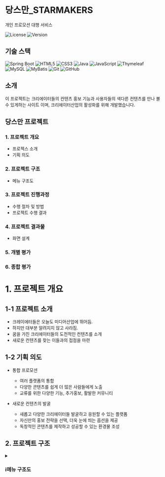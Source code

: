 # 당스만_STARMAKERS
개인 프로모션 대행 서비스

![License](https://img.shields.io/badge/license-MIT-blue.svg)
![Version](https://img.shields.io/badge/version-1.0.0-brightgreen.svg)

## 기술 스택

![Spring Boot](https://img.shields.io/badge/Spring%20Boot-6DB33F?style=for-the-badge&logo=spring-boot&logoColor=white)
![HTML5](https://img.shields.io/badge/HTML5-E34F26?style=for-the-badge&logo=html5&logoColor=white)
![CSS3](https://img.shields.io/badge/CSS3-1572B6?style=for-the-badge&logo=css3&logoColor=white)
![Java](https://img.shields.io/badge/Java-007396?style=for-the-badge&logo=java&logoColor=white)
![JavaScript](https://img.shields.io/badge/JavaScript-F7DF1E?style=for-the-badge&logo=javascript&logoColor=black)
![Thymeleaf](https://img.shields.io/badge/Thymeleaf-005F0F?style=for-the-badge&logo=thymeleaf&logoColor=white)
![MySQL](https://img.shields.io/badge/MySQL-4479A1?style=for-the-badge&logo=mysql&logoColor=white)
![MyBatis](https://img.shields.io/badge/MyBatis-000000?style=for-the-badge&logo=mybatis&logoColor=white)
![Git](https://img.shields.io/badge/Git-F05032?style=for-the-badge&logo=git&logoColor=white)
![GitHub](https://img.shields.io/badge/GitHub-181717?style=for-the-badge&logo=github&logoColor=white)


## 소개

이 프로젝트는 크리에이터들의 컨텐츠 홍보 기능과 사용자들의 색다른 컨텐츠를 만나 볼 수 있게하는 사이트 이며, 크리에이터산업의 활성화를 위해 개발했습니다.


## 당스만 프로젝트
### 1. 프로젝트 개요
  - 프로젝스 소개
  - 기획 의도
### 2. 프로젝트 구조
  - 메뉴 구조도
### 3. 프로젝트 진행과정
  - 수행 절차 및 방법
  - 프로젝트 수행 결과
### 4. 프로젝트 결과물
  - 화면 설계
### 5. 개별 평가
### 6. 종합 평가

# 1. 프로젝트 개요
## 1-1 프로젝트 소개
- 크레이에터들은 오늘도 미디어산업에 뛰어듬.
- 하지만 대부분 알려지지 않고 사라짐.
- 꿈을 가진 크리에이터들의 도전적인 컨텐츠를 소개
- 새로운 컨텐츠를 찾는 이들과의 접점을 마련
## 1-2 기획 의도
- 통합 프로모션
  - 여러 플랫폼의 통합
  - 다양한 콘텐츠를 쉽게 더 많은 사람들에게 노출
  - 교류를 위한 다양한 기능, 추가홍보, 활발한 커뮤니티

- 새로운 컨텐츠의 발굴
  - 새롭고 다양한 크리에이터들 발굴하고 응원할 수 있는 플랫폼
  - 자신만의 홍보 전략을 선택, 더욱 눈에 띄는 옵션을 제공
  - 독창적인 콘텐츠를 제작하고 성공할 수 있는 환경물 조성

## 2. 프로젝트 구조
<details>
<summary><h3>ℹ️메뉴 구조도</h3></summary>
<div markdown="1">
  <img src="[https://github.com/tellmebaby/TJE_STARMAKERS/assets/28bf24bd-6852-4616-951b-3456fb0c3807](https://github.com/tellmebaby/TJE_STARMAKERS/issues/213#issue-2394580851)">
</div>
</details>


